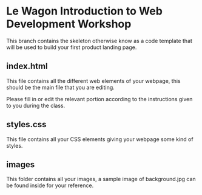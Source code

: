 # Le Wagon Introduction to Web Development Workshop

This branch contains the skeleton otherwise know as a code template that will be used to build your first product landing page.

## index.html

This file contains all the different web elements of your webpage, this should be the main file that you are editing.

Please fill in or edit the relevant portion according to the instructions given to you during the class.

## styles.css

This file contains all your CSS elements giving your webpage some kind of styles.

## images

This folder contains all your images, a sample image of background.jpg can be found inside for your reference.
